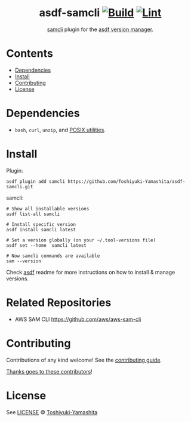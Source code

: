 <div align="center">

# asdf-samcli [![Build](https://github.com/Toshiyuki-Yamashita/asdf-awssamcli//actions/workflows/build.yml/badge.svg)](https://github.com/Toshiyuki-Yamashita/asdf-awssamcli//actions/workflows/build.yml) [![Lint](https://github.com/Toshiyuki-Yamashita/asdf-awssamcli/actions/workflows/lint.yml/badge.svg)](https://github.com/Toshiyuki-Yamashita/asdf-awssamcli//actions/workflows/lint.yml)

[samcli](https://docs.aws.amazon.com/serverless-application-model/latest/developerguide/what-is-sam.html) plugin for the [asdf version manager](https://asdf-vm.com).

</div>

# Contents

- [Dependencies](#dependencies)
- [Install](#install)
- [Contributing](#contributing)
- [License](#license)

# Dependencies

- `bash`, `curl`, `unzip`, and [POSIX utilities](https://pubs.opengroup.org/onlinepubs/9699919799/idx/utilities.html).

# Install

Plugin:

```shell
asdf plugin add samcli https://github.com/Toshiyuki-Yamashita/asdf-samcli.git
```

samcli:

```shell
# Show all installable versions
asdf list-all samcli

# Install specific version
asdf install samcli latest

# Set a version globally (on your ~/.tool-versions file)
asdf set --home  samcli latest

# Now samcli commands are available
sam --version
```

Check [asdf](https://github.com/asdf-vm/asdf) readme for more instructions on how to
install & manage versions.

# Related Repositories

* AWS SAM CLI https://github.com/aws/aws-sam-cli

# Contributing

Contributions of any kind welcome! See the [contributing guide](contributing.md).

[Thanks goes to these contributors](https://github.com/Toshiyuki-Yamashita/asdf-samcli/graphs/contributors)!

# License

See [LICENSE](LICENSE) © [Toshiyuki-Yamashita](https://github.com/Toshiyuki-Yamashita/)
